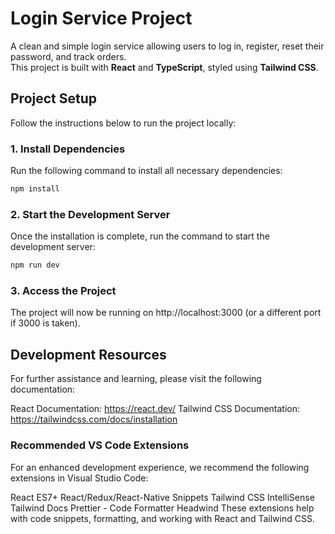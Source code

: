 # Login Service Project

A clean and simple login service allowing users to log in, register, reset their password, and track orders.  
This project is built with **React** and **TypeScript**, styled using **Tailwind CSS**.

## Project Setup

Follow the instructions below to run the project locally:

### 1. Install Dependencies

Run the following command to install all necessary dependencies:

```bash
npm install
```

### 2. Start the Development Server

Once the installation is complete, run the command to start the development server:

```bash
npm run dev
```

### 3. Access the Project

The project will now be running on http://localhost:3000 (or a different port if 3000 is taken).

## Development Resources

For further assistance and learning, please visit the following documentation:

React Documentation: https://react.dev/
Tailwind CSS Documentation: https://tailwindcss.com/docs/installation

### Recommended VS Code Extensions

For an enhanced development experience, we recommend the following extensions in Visual Studio Code:

React
ES7+ React/Redux/React-Native Snippets
Tailwind CSS IntelliSense
Tailwind Docs
Prettier - Code Formatter
Headwind
These extensions help with code snippets, formatting, and working with React and Tailwind CSS.
